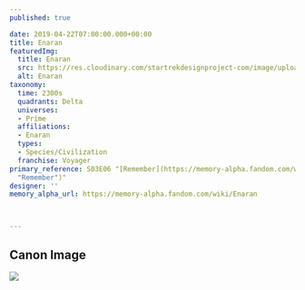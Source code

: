 ```yaml
---
published: true

date: 2019-04-22T07:00:00.000+00:00
title: Enaran
featuredImg:
  title: Enaran
  src: https://res.cloudinary.com/startrekdesignproject-com/image/upload/v1555977429/Enaran.png
  alt: Enaran
taxonomy:
  time: 2300s
  quadrants: Delta
  universes:
  - Prime
  affiliations:
  - Enaran
  types:
  - Species/Civilization
  franchise: Voyager
primary_reference: S03E06 "[Remember](https://memory-alpha.fandom.com/wiki/Remember
  "Remember")"
designer: ''
memory_alpha_url: https://memory-alpha.fandom.com/wiki/Enaran



---
```

## Canon Image

![](https://res.cloudinary.com/startrekdesignproject-com/image/upload/v1555977430/Enaran1.jpg)